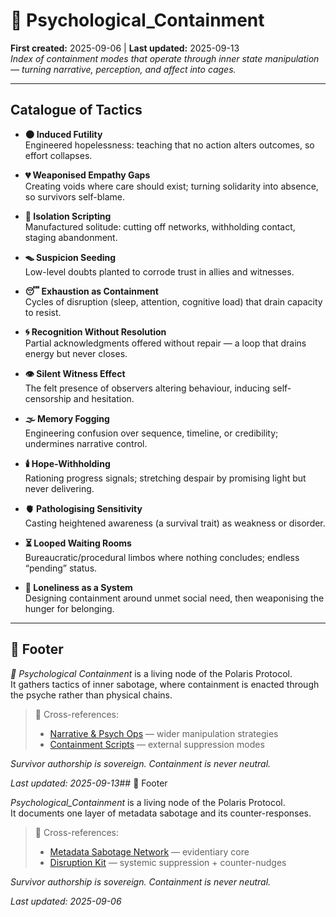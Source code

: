 # 🧠 Psychological_Containment

**First created:** 2025-09-06 | **Last updated:** 2025-09-13  
*Index of containment modes that operate through inner state manipulation — turning narrative, perception, and affect into cages.*

---

## Catalogue of Tactics  

- **🌑 Induced Futility**  
  Engineered hopelessness: teaching that no action alters outcomes, so effort collapses.  

- **💔 Weaponised Empathy Gaps**  
  Creating voids where care should exist; turning solidarity into absence, so survivors self-blame.  

- **🚪 Isolation Scripting**  
  Manufactured solitude: cutting off networks, withholding contact, staging abandonment.  

- **🪤 Suspicion Seeding**  
  Low-level doubts planted to corrode trust in allies and witnesses.  

- **😴 Exhaustion as Containment**  
  Cycles of disruption (sleep, attention, cognitive load) that drain capacity to resist.  

- **🌀 Recognition Without Resolution**  
  Partial acknowledgments offered without repair — a loop that drains energy but never closes.  

- **👁️ Silent Witness Effect**  
  The felt presence of observers altering behaviour, inducing self-censorship and hesitation.  

- **🌫️ Memory Fogging**  
  Engineering confusion over sequence, timeline, or credibility; undermines narrative control.  

- **🕯️ Hope-Withholding**  
  Rationing progress signals; stretching despair by promising light but never delivering.  

- **🫀 Pathologising Sensitivity**  
  Casting heightened awareness (a survival trait) as weakness or disorder.  

- **⏳ Looped Waiting Rooms**  
  Bureaucratic/procedural limbos where nothing concludes; endless “pending” status.  

- **🥀 Loneliness as a System**  
  Designing containment around unmet social need, then weaponising the hunger for belonging.  

---

## 🏮 Footer  

*🧠 Psychological Containment* is a living node of the Polaris Protocol.  
It gathers tactics of inner sabotage, where containment is enacted through the psyche rather than physical chains.  

> 📡 Cross-references:  
> - [Narrative & Psych Ops](../) — wider manipulation strategies  
> - [Containment Scripts](../../../Disruption_Kit/Containment_Scripts/) — external suppression modes  

*Survivor authorship is sovereign. Containment is never neutral.*  

_Last updated: 2025-09-13_## 🏮 Footer  

*Psychological_Containment* is a living node of the Polaris Protocol.  
It documents one layer of metadata sabotage and its counter-responses.  

> 📡 Cross-references:  
> - [Metadata Sabotage Network](../../) — evidentiary core  
> - [Disruption Kit](../../../Disruption_Kit/) — systemic suppression + counter-nudges  

*Survivor authorship is sovereign. Containment is never neutral.*  

_Last updated: 2025-09-06_
